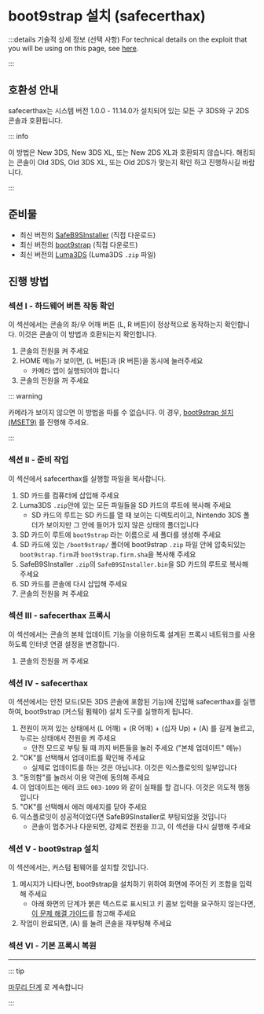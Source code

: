 # boot9strap 설치 (safecerthax)

:::details 기술적 상세 정보 (선택 사항)
For technical details on the exploit that you will be using on this page, see [here](https://github.com/MrNbaYoh/safecerthax).

:::

## 호환성 안내

safecerthax는 시스템 버전 1.0.0 - 11.14.0가 설치되어 있는 모든 구 3DS와 구 2DS 콘솔과 호환됩니다.

::: info

이 방법은 New 3DS, New 3DS XL, 또는 New 2DS XL과 호환되지 않습니다. 해킹되는 콘솔이 Old 3DS, Old 3DS XL, 또는 Old 2DS가 맞는지 확인 하고 진행하시길 바랍니다.

:::

## 준비물

- 최신 버전의 [SafeB9SInstaller](https://github.com/d0k3/SafeB9SInstaller/releases/download/v0.0.7/SafeB9SInstaller-20170605-122940.zip) (직접 다운로드)
- 최신 버전의 [boot9strap](https://github.com/SciresM/boot9strap/releases/download/1.4/boot9strap-1.4.zip) (직접 다운로드)
- 최신 버전의 [Luma3DS](https://github.com/LumaTeam/Luma3DS/releases/latest) (Luma3DS `.zip` 파일)

## 진행 방법

### 섹션 I - 하드웨어 버튼 작동 확인

이 섹션에서는 콘솔의 좌/우 어깨 버튼 (L, R 버튼)이 정상적으로 동작하는지 확인합니다. 이것은 콘솔이 이 방법과 호환되는지 확인합니다.

1. 콘솔의 전원을 켜 주세요
2. HOME 메뉴가 보이면, (L 버튼)과 (R 버튼)을 동시에 눌러주세요
   - 카메라 앱이 실행되어야 합니다
3. 콘솔의 전원을 꺼 주세요

::: warning

카메라가 보이지 않으면 이 방법을 따를 수 없습니다. 이 경우, [boot9strap 설치 (MSET9)](installing-boot9strap-\(mset9\)) 를 진행해 주세요.

:::

### 섹션 II - 준비 작업

이 섹션에서 safecerthax를 실행할 파일을 복사합니다.

1. SD 카드를 컴퓨터에 삽입해 주세요
2. Luma3DS `.zip`안에 있는 모든 파일들을 SD 카드의 루트에 복사해 주세요
   - SD 카드의 루트는 SD 카드를 열 때 보이는 디렉토리이고, Nintendo 3DS 폴더가 보이지만 그 안에 들어가 있지 않은 상태의 폴더입니다
3. SD 카드이 루트에 `boot9strap` 라는 이름으로 새 폴더를 생성해 주세요
4. SD 카드에 있는 `/boot9strap/` 폴더에 boot9strap `.zip` 파일 안에 압축되있는 `boot9strap.firm`과 `boot9strap.firm.sha`을 복사해 주세요
5. SafeB9SInstaller `.zip`의 `SafeB9SInstaller.bin`을 SD 카드의 루트로 복사해 주세요
6. SD 카드를 콘솔에 다시 삽입해 주세요
7. 콘솔의 전원을 켜 주세요

### 섹션 III - safecerthax 프록시

이 섹션에서는 콘솔의 본체 업데이트 기능을 이용하도록 설계된 프록시 네트워크를 사용하도록 인터넷 연결 설정을 변경합니다.

<!--@include: ./_include/addproxy.md -->

1. 콘솔의 전원을 꺼 주세요

### 섹션 IV - safecerthax

이 섹션에서는 안전 모드(모든 3DS 콘솔에 포함된 기능)에 진입해 safecerthax를 실행하여, boot9strap (커스텀 펌웨어) 설치 도구를 실행하게 됩니다.

1. 전원이 꺼져 있는 상태에서 (L 어깨) + (R 어깨) + (십자 Up) + (A) 를 길게 눌르고, 누르는 상태에서 전원을 켜 주세요
   - 안전 모드로 부팅 될 때 까지 버튼들을 눌러 주세요 ("본체 업데이트" 메뉴)
2. "OK"를 선택해서 업데이트를 확인해 주세요
   - 실제로 업데이트를 하는 것은 아닙니다. 이것은 익스플로잇의 일부입니다
3. "동의함"를 눌러서 이용 약관에 동의해 주세요
4. 이 업데이트는 에러 코드 `003-1099` 와 같이 실패를 할 겁니다. 이것은 의도적 행동입니다
5. "OK"를 선택해서 에러 메세지를 닫아 주세요
6. 익스플로잇이 성공적이었다면 SafeB9SInstaller로 부팅되었을 것입니다
   - 콘솔이 멈추거나 다운되면, 강제로 전원을 끄고, 이 섹션을 다시 실행해 주세요

### 섹션 V - boot9strap 설치

이 섹션에서는, 커스텀 펌웨어를 설치할 것입니다.

1. 메시지가 나타나면, boot9strap을 설치하기 위하여 화면에 주어진 키 조합을 입력해 주세요
   - 아래 화면의 단계가 붉은 텍스트로 표시되고 키 콤보 입력을 요구하지 않는다면, [이 문제 해결 가이드](troubleshooting-safecerthax)를 참고해 주세요
2. 작업이 완료되면, (A) 를 눌려 콘솔을 재부팅해 주세요

<!--@include: ./_include/configure-luma3ds.md -->

<!--@include: ./_include/luma3ds-installed-note.md -->

### 섹션 VI - 기본 프록시 복원

<!--@include: ./_include/rmproxy.md -->

___

::: tip

[마무리 단계](finalizing-setup) 로 계속합니다

:::
